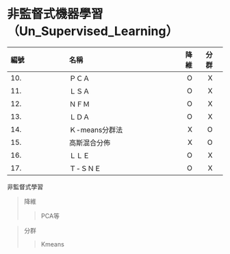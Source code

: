 非監督式機器學習（Un_Supervised_Learning）
==========

|  <font size=3>編號</font>  | <font size=3>名稱</font>   | <font size=3>降維</font>   |<font size=3>分群</font>   ||
|  :---- | :---- |----:  | ----:  |----|
|10.<img width=100/>      |ＰＣＡ<img width=200/>|  O       |  X      |
|11.      |ＬＳＡ|O|X|
|12.      |ＮＦＭ|O|X|
|13.      |ＬＤＡ|O|X|
|14.      |Ｋ-means分群法|X|O|
|15.      |高斯混合分佈|X|O|
|16.      |ＬＬＥ|O|X|
|17.      |Ｔ-ＳＮＥ|O|X|



非監督式學習


> 降維
>>PCA等


> 分群
>>Kmeans


